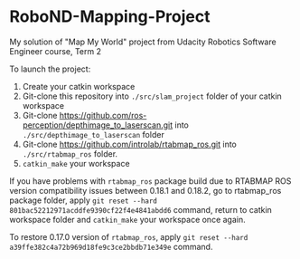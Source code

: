 # RoboND-Mapping-Project
My solution of "Map My World" project from Udacity Robotics Software Engineer course, Term 2

To launch the project:
1. Create your catkin workspace
2. Git-clone this repository into ```./src/slam_project``` folder of your catkin workspace
3. Git-clone https://github.com/ros-perception/depthimage_to_laserscan.git into ```./src/depthimage_to_laserscan``` folder
4. Git-clone https://github.com/introlab/rtabmap_ros.git into ```./src/rtabmap_ros``` folder.
5. ```catkin_make``` your workspace

If you have problems with ```rtabmap_ros``` package build due to RTABMAP ROS version compatibility issues between 0.18.1 and 0.18.2, go to rtabmap_ros package folder, apply ```git reset --hard 801bac52212971acddfe9390cf22f4e4841abdd6``` command, return to catkin workspace folder and ```catkin_make``` your workspace once again.

To restore 0.17.0 version of ```rtabmap_ros```, apply ```git reset --hard a39ffe382c4a72b969d18fe9c3ce2bbdb71e349e``` command.
